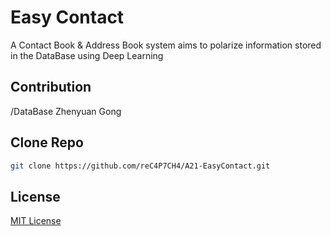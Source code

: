 # Easy Contact

A Contact Book & Address Book system aims to polarize information stored in the DataBase using Deep Learning

## Contribution

/DataBase Zhenyuan Gong

## Clone Repo

```bash
git clone https://github.com/reC4P7CH4/A21-EasyContact.git
```

## License
[MIT License](https://raw.githubusercontent.com/reC4P7CH4/A21-EasyContact/main/LICENSE)
